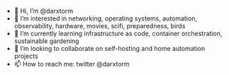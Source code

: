- 👋 Hi, I’m @darxtorm
- 👀 I’m interested in networking, operating systems, automation, observability, hardware, movies, scifi, preparedness, birds
- 🌱 I’m currently learning infrastructure as code, container orchestration, sustainable gardening
- 💞️ I’m looking to collaborate on self-hosting and home automation projects
- 📫 How to reach me: twitter @darxtorm

<!---
darxtorm/darxtorm is a ✨ special ✨ repository because its `README.md` (this file) appears on your GitHub profile.
You can click the Preview link to take a look at your changes.
--->
